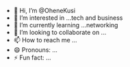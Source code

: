- 👋 Hi, I’m @OheneKusi
- 👀 I’m interested in ...tech and business
- 🌱 I’m currently learning ...networking 
- 💞️ I’m looking to collaborate on ...
- 📫 How to reach me ...
- 😄 Pronouns: ...
- ⚡ Fun fact: ...

<!---
OheneKusi/OheneKusi is a ✨ special ✨ repository because its `README.md` (this file) appears on your GitHub profile.
You can click the Preview link to take a look at your changes.
--->

